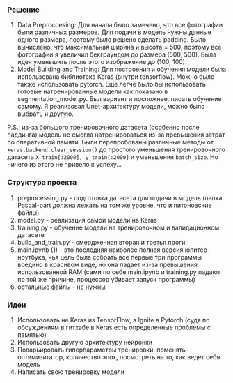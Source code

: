### Решение
1) Data Preproccesing: Для начала было замечено, что все фотографии были различных размеров. Для подачи в модель нужны данные одного размера, поэтому было решено сделать padding. Было вычислено, что максимальная ширина и высота = 500, поэтому все фотографии я увеличил бекграундом до размера (500, 500). Была идея уменьшить после этого изображение до (100, 100).
4) Model Building and Training: Для построения и обучения модели была использована библиотека Keras (внутри tensorflow). 
Можно было также использовать pytorch. Еще легче было бы использовать готовые натренированные модели как показано в segmentation_model.py. Был вариант и посложнее: писать обучение самому. Я реализовал Unet-архитектуру модели, можно было выбрать и другую.

P.S.: из-за большого тренировочного датасета (особенно после паддинга) модель не смогла натренироваться из-за превышения затрат по оперативной памяти. 
Были перепробованы различные методы от ```keras.backend.clear_session()``` до простого уменьшения тренировочного датасета ```X_train[:2000], y_train[:2000]``` и уменьшения ```batch_size```. Но ничего из этого не привело к успеху...

### Структура проекта
1) preprocessing.py - подготовка датасета для подачи в модель (папка Pascal-part должна лежать на том же уровне, что и питоновские файлы)
2) model.py - реализация самой модели на Keras
3) training.py - обучение модели на тренировочном и валидационном датасете
4) build_and_train.py - смердженная вторая и третья проги
5) main.ipynb (1) - это последняя наиболее полная версия юпитер-ноутбука, чья цель была собрать все первые три программы воедино в красивом виде, но она падает из-за превышения использованной RAM (сами по себе main.ipynb и training.py падают по той же причине, процессор убивает запуск программы)
6) остальные файлы - не нужны

### Идеи 
1) Использовать не Keras из TensorFlow, а Ignite в Pytorch (судя по обсуждениям в гитхабе в Keras есть определенные проблемы с памятью)
2) Использовать другую архитектуру нейронки
3) Поварьировать гиперпараметры тренировки: поменять оптимизитатор, количество эпох, посмотреть на то, как ведет себя модель
4) Написать свою тренировку модели
